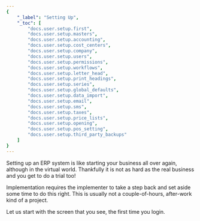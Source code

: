 ```yaml
---
{
	"_label": "Setting Up",
	"_toc": [
		"docs.user.setup.first",
		"docs.user.setup.masters",
		"docs.user.setup.accounting",
		"docs.user.setup.cost_centers",
		"docs.user.setup.company",
		"docs.user.setup.users",
		"docs.user.setup.permissions",
		"docs.user.setup.workflows",
		"docs.user.setup.letter_head",
		"docs.user.setup.print_headings",
		"docs.user.setup.series",
		"docs.user.setup.global_defaults",
		"docs.user.setup.data_import",
		"docs.user.setup.email",
		"docs.user.setup.sms",
		"docs.user.setup.taxes",
		"docs.user.setup.price_lists",
		"docs.user.setup.opening",
		"docs.user.setup.pos_setting",
		"docs.user.setup.third_party_backups"
	]
}
---
```

Setting up an ERP system is like starting your business all over again, although in the virtual world. Thankfully it is not as hard as the real business and you get to do a trial too!

Implementation requires the implementer to take a step back and set aside some time to do this right. This is usually not a couple-of-hours, after-work kind of a project.

Let us start with the screen that you see, the first time you login.